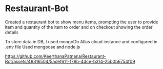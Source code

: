 # Restaurant-Bot
Created a restaurant bot to show menu items, prompting the user to provide item and quantity of the item to order and on checkout showing the order details

To store data in DB, I used mongoDb Atlas cloud instance and configured in .env file
Used mongoose and node js



https://github.com/KeerthanaPatnana/Restaurant-Bot/assets/48316504/5adef611-f79b-44ce-b314-25b0b6754f09

